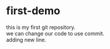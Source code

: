 # first-demo
this is my first git repository.
<br>
we can change our code to use commit.
<br>
adding new line.